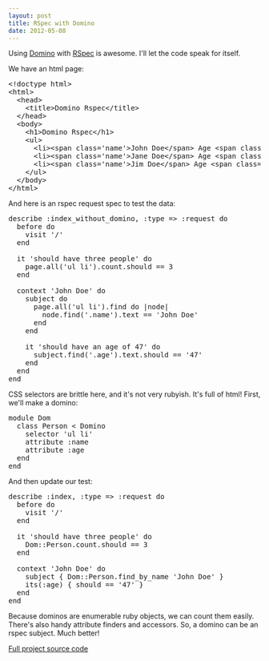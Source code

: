 ```yaml
---
layout: post
title: RSpec with Domino
date: 2012-05-08
---
```


Using [Domino](http://rubydoc.info/gems/domino/frames) with [RSpec](http://rubydoc.info/gems/rspec/frames) is awesome. I'll let the code speak for itself.

We have an html page:

<pre class='prettyprint'>
&lt;!doctype html&gt;
&lt;html&gt;
  &lt;head&gt;
    &lt;title&gt;Domino Rspec&lt;/title&gt;
  &lt;/head&gt;
  &lt;body&gt;
    &lt;h1&gt;Domino Rspec&lt;/h1&gt;
    &lt;ul&gt;
      &lt;li&gt;&lt;span class='name'&gt;John Doe&lt;/span&gt; Age &lt;span class='age'&gt;47&lt;/span&gt;&lt;/li&gt;
      &lt;li&gt;&lt;span class='name'&gt;Jane Doe&lt;/span&gt; Age &lt;span class='age'&gt;37&lt;/span&gt;&lt;/li&gt;
      &lt;li&gt;&lt;span class='name'&gt;Jim Doe&lt;/span&gt; Age &lt;span class='age'&gt;27&lt;/span&gt;&lt;/li&gt;
    &lt;/ul&gt;
  &lt;/body&gt;
&lt;/html&gt;
</pre>

And here is an rspec request spec to test the data:

<pre class='prettyprint'>
describe :index_without_domino, :type => :request do
  before do
    visit '/'
  end

  it 'should have three people' do
    page.all('ul li').count.should == 3
  end

  context 'John Doe' do
    subject do
      page.all('ul li').find do |node|
        node.find('.name').text == 'John Doe'
      end
    end

    it 'should have an age of 47' do
      subject.find('.age').text.should == '47'
    end
  end
end
</pre>

CSS selectors are brittle here, and it's not very rubyish. It's full of html! First, we'll make a domino:

<pre class='prettyprint'>
module Dom
  class Person < Domino
    selector 'ul li'
    attribute :name
    attribute :age
  end
end
</pre>

And then update our test:

<pre class='prettyprint'>
describe :index, :type => :request do
  before do
    visit '/'
  end

  it 'should have three people' do
    Dom::Person.count.should == 3
  end

  context 'John Doe' do
    subject { Dom::Person.find_by_name 'John Doe' }
    its(:age) { should == '47' }
  end
end
</pre>

Because dominos are enumerable ruby objects, we can count them easily. There's also handy attribute finders and accessors. So, a domino can be an rspec subject. Much better!

[Full project source code](http://github.com/ngauthier/domino_rspec)
